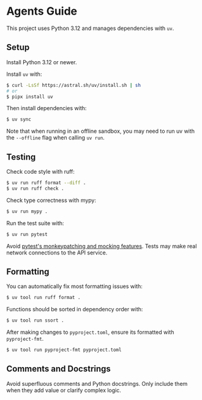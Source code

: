 # Agents Guide

This project uses Python 3.12 and manages dependencies with `uv`.

## Setup

Install Python 3.12 or newer.

Install `uv` with:

```sh
$ curl -LsSf https://astral.sh/uv/install.sh | sh
# or
$ pipx install uv
```

Then install dependencies with:

```sh
$ uv sync
```

Note that when running in an offline sandbox, you may need to run uv with the `--offline` flag when calling `uv run`.

## Testing

Check code style with ruff:

```sh
$ uv run ruff format --diff .
$ uv run ruff check .
```

Check type correctness with mypy:

```sh
$ uv run mypy .
```

Run the test suite with:

```sh
$ uv run pytest
```

Avoid [pytest's monkeypatching and mocking features](https://docs.pytest.org/en/stable/how-to/monkeypatch.html). Tests may make real network connections to the API service.

## Formatting

You can automatically fix most formatting issues with:

```sh
$ uv tool run ruff format .
```

Functions should be sorted in dependency order with:

```sh
$ uv tool run ssort .
```

After making changes to `pyproject.toml`, ensure its formatted with `pyproject-fmt`.

```sh
$ uv tool run pyproject-fmt pyproject.toml
```

## Comments and Docstrings

Avoid superfluous comments and Python docstrings. Only include them when they add value or clarify complex logic.
